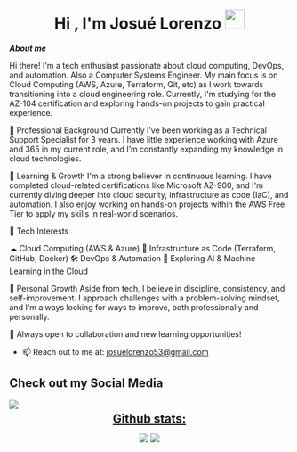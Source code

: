 <h1 align="center">Hi , I'm Josué Lorenzo <img src="https://media.giphy.com/media/hvRJCLFzcasrR4ia7z/giphy.gif" width="35"></h1>

***About me***

Hi there! I'm a tech enthusiast passionate about cloud computing, DevOps, and automation. Also a Computer Systems Engineer. My main focus is on Cloud Computing (AWS, Azure, Terraform, Git, etc) as I work towards transitioning into a cloud engineering role. Currently, I'm studying for the AZ-104 certification and exploring hands-on projects to gain practical experience.

🔹 Professional Background
    Currently i've been working as a Technical Support Specialist for 3 years. I have little experience working with Azure and 365 in my current role, and I’m constantly expanding my knowledge in cloud technologies.

🔹 Learning & Growth
    I'm a strong believer in continuous learning. I have completed cloud-related certifications like Microsoft AZ-900, and I'm currently diving deeper into cloud security, infrastructure as code (IaC), and automation. I 
    also enjoy working on hands-on projects within the AWS Free Tier to apply my skills in real-world scenarios.

🔹 Tech Interests

  ☁ Cloud Computing (AWS & Azure)
 🔧 Infrastructure as Code (Terraform, GitHub, Docker)
  🛠 DevOps & Automation
 🤖 Exploring AI & Machine Learning in the Cloud

🔹 Personal Growth
    Aside from tech, I believe in discipline, consistency, and self-improvement. I approach challenges with a problem-solving mindset, and I'm always looking for ways to improve, both professionally and personally.

🚀 Always open to collaboration and new learning opportunities!
- 📫 Reach out to me at: <a href="josuelorenzo53@gmail.com">josuelorenzo53@gmail.com</a>

</span>

## Check out my Social Media

<a href= "https://www.linkedin.com/in/josuelorenzo/">
 <img src="https://img.shields.io/badge/linkedin-%230077B5.svg?style=for-the-badge&logo=linkedin&logoColor=white"
     </a>


<div align="center">
<h2 align="center" style="margin: 5px 10px;">Github stats:</h2> 

[![](https://github-readme-stats.vercel.app/api?username=JosueLorenzo21&show_icons=true&theme=tokyonight&hide_border=true&locale=en)](https://github.com/JosueLorenzo21)
[![](https://github-readme-streak-stats.herokuapp.com/?user=JosueLorenzo21&theme=material-palenight)](https://github.com/JosueLorenzo21)
</div>

